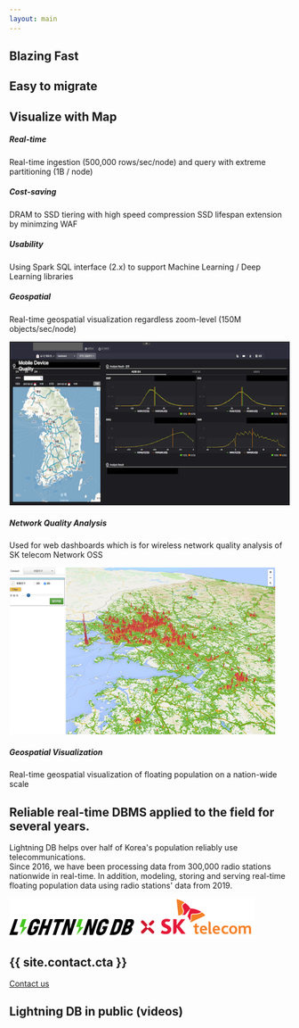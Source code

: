 ```yaml
---
layout: main
---
```


<!-- Hero section  -->
<section class="hero-section">
  <div class="hero-slider owl-carousel">
    <div class="hero-item set-bg" data-setbg="/assets/img/hero-slider/1.jpg">
      <div class="container">
        <div class="row">
          <div class="col-xl-10">
            <h2><span>Blazing </span><span>Fast</span></h2>
            <!-- <a href="#" class="site-btn sb-white mr-4 mb-3">Read More</a>
            <a href="#" class="site-btn sb-dark">our Services</a> -->
          </div>
        </div>
      </div>
    </div>
    <div class="hero-item set-bg" data-setbg="/assets/img/hero-slider/2.jpg">
      <div class="container">
        <div class="row">
          <div class="col-xl-10">
            <h2><span>Easy </span><span>to migrate</span></h2>
            <!-- <a href="#" class="site-btn sb-white mr-4 mb-3">Read More</a>
            <a href="#" class="site-btn sb-dark">our Services</a> -->
          </div>
        </div>
      </div>
    </div>
    <div class="hero-item set-bg" data-setbg="/assets/img/hero-slider/3.jpg">
      <div class="container">
        <div class="row">
          <div class="col-xl-10">
            <h2><span>Visualize </span><span>with Map</span></h2>
            <!-- <a href="#" class="site-btn sb-white mr-4 mb-3">Read More</a>
            <a href="#" class="site-btn sb-dark">our Services</a> -->
          </div>
        </div>
      </div>
    </div>
  </div>
</section>
<!-- Hero section end  -->

<!-- Services section  -->
<section class="services-section">
  <div class="services-warp">
    <div class="container">
      <div class="row">
        <div class="col-lg-3 col-md-6">
          <div class="service-item">
            <div class="si-head">
              <div class="si-icon">
                <i class="fa fa-3x fa-refresh icon-yellow"></i>
              </div>
              <h5>Real-time</h5>
            </div>
            <p>Real-time ingestion (500,000 rows/sec/node) and query with extreme partitioning (1B / node)</p>
          </div>
        </div>
        <div class="col-lg-3 col-md-6">
          <div class="service-item">
            <div class="si-head">
              <div class="si-icon">
                <i class="fa fa-3x fa-dollar icon-yellow"></i>
              </div>
              <h5>Cost-saving</h5>
            </div>
            <p>DRAM to SSD tiering with high speed compression SSD lifespan extension by minimzing WAF</p>
          </div>
        </div>
        <div class="col-lg-3 col-md-6">
          <div class="service-item">
            <div class="si-head">
              <div class="si-icon">
                <i class="fa fa-3x fa-dashboard icon-yellow"></i>
              </div>
              <h5>Usability</h5>
            </div>
            <p>Using Spark SQL interface (2.x) to support Machine Learning / Deep Learning libraries</p>
          </div>
        </div>
        <div class="col-lg-3 col-md-6">
          <div class="service-item">
            <div class="si-head">
              <div class="si-icon">
                <i class="fa fa-3x fa-map-o  icon-yellow"></i>
              </div>
              <h5>Geospatial</h5>
            </div>
            <p>Real-time geospatial visualization regardless zoom-level (150M objects/sec/node)</p>
          </div>
        </div>
      </div>
    </div>
  </div>
</section>
<!-- Services section end  -->

<!-- Features section   -->
<section class="features-section spad set-bg" data-setbg="/assets/img/features-bg.jpg">
  <div class="container">
    <div class="row">
      <div class="col-lg-6 col-md-12">
        <div class="feature-box">
          <img src="/assets/img/features/1-2.png" alt="" />
          <div class="fb-text">
            <h5>Network Quality Analysis</h5>
            <p>Used for web dashboards which is for wireless network quality analysis of SK telecom Network OSS</p>
            <!-- <a href="" class="fb-more-btn">Read More</a> -->
          </div>
        </div>
      </div>
      <div class="col-lg-6 col-md-12">
        <div class="feature-box">
          <img src="/assets/img/features/2-2.png" alt="" />
          <div class="fb-text">
            <h5>Geospatial Visualization</h5>
            <p>Real-time geospatial visualization of floating population on a nation-wide scale</p>
            <!-- <a href="" class="fb-more-btn">Read More</a> -->
          </div>
        </div>
      </div>
    </div>
  </div>
</section>
<!-- Features section end  -->

<!-- Clients section  -->
<section class="clients-section spad">
  <div class="container">
    <div class="client-text">
      <h2>Reliable real-time DBMS applied to the field for several years.</h2>
      <p>
        Lightning DB helps over half of Korea's population reliably use telecommunications.<br />
        Since 2016, we have been processing data from 300,000 radio stations nationwide in real-time.
        In addition, modeling, storing and serving real-time floating population data using radio stations' data from 2019.
      </p>
    </div>
    <div class="client-slider">
      <div class="single-brand">
        <a href="#">
          <img src="/assets/img/clients/SKtelecom.png" alt="" />
        </a>
      </div>
    </div>
  </div>
</section>
<!-- Clients section end  -->

<!-- Call to action section  -->
<section class="cta-section">
  <div class="container">
    <div class="row">
      <div class="col-lg-9 d-flex align-items-center">
        <h2>{{ site.contact.cta }}</h2>
      </div>
      <div class="col-lg-3 text-lg-right">
        <a href="/contact" class="site-btn sb-dark">Contact us</a>
      </div>
    </div>
  </div>
</section>
<!-- Call to action section end  -->

<!-- Video section  -->
<section class="video-section spad">
  <div class="container">
    <div class="video-text">
      <h2>Lightning DB in public (videos)</h2>
    </div>
    <div class="row">
      <div class="col-lg-4">
        <div class="video-box set-bg" data-setbg="/assets/img/video-box-1.png">
          <a href="https://www.youtube.com/watch?v=dk6U1XeWpho" class="video-popup">
            <i class="fa fa-play"></i>
          </a>
        </div>
      </div>
      <div class="col-lg-4">
        <div class="video-box set-bg" data-setbg="/assets/img/video-box-2.png">
          <a href="https://www.youtube.com/watch?v=Uz-IklqI3MQ" class="video-popup">
            <i class="fa fa-play"></i>
          </a>
        </div>
      </div>
      <div class="col-lg-4">
        <div class="video-box set-bg" data-setbg="/assets/img/video-box-3.png">
          <a href="https://www.youtube.com/watch?v=YiDQnIjG4AU" class="video-popup">
            <i class="fa fa-play"></i>
          </a>
        </div>
      </div>
    </div>
  </div>
</section>
<!-- Video section end  -->